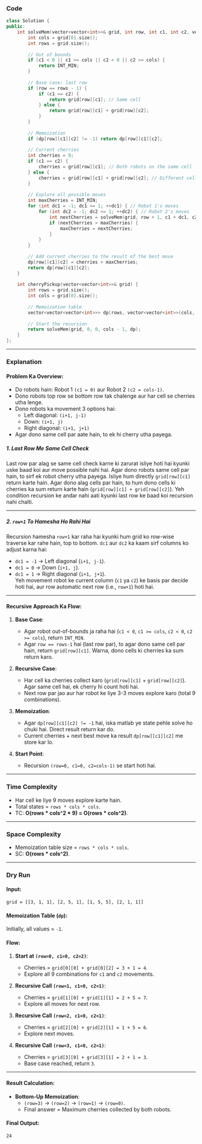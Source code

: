 ### **Code**  
```cpp
class Solution {
public:
    int solveMem(vector<vector<int>>& grid, int row, int c1, int c2, vector<vector<vector<int>>>& dp) {
        int cols = grid[0].size();
        int rows = grid.size();
        
        // Out of bounds
        if (c1 < 0 || c1 >= cols || c2 < 0 || c2 >= cols) {
            return INT_MIN;
        }
        
        // Base case: last row
        if (row == rows - 1) {
            if (c1 == c2) {
                return grid[row][c1]; // Same cell
            } else {
                return grid[row][c1] + grid[row][c2];
            }
        }
        
        // Memoization
        if (dp[row][c1][c2] != -1) return dp[row][c1][c2];
        
        // Current cherries
        int cherries = 0;
        if (c1 == c2) {
            cherries = grid[row][c1]; // Both robots on the same cell
        } else {
            cherries = grid[row][c1] + grid[row][c2]; // Different cells
        }
        
        // Explore all possible moves
        int maxCherries = INT_MIN;
        for (int dc1 = -1; dc1 <= 1; ++dc1) { // Robot 1's moves
            for (int dc2 = -1; dc2 <= 1; ++dc2) { // Robot 2's moves
                int nextCherries = solveMem(grid, row + 1, c1 + dc1, c2 + dc2, dp);
                if (nextCherries > maxCherries) {
                    maxCherries = nextCherries;
                }
            }
        }
        
        // Add current cherries to the result of the best move
        dp[row][c1][c2] = cherries + maxCherries;
        return dp[row][c1][c2];
    }
    
    int cherryPickup(vector<vector<int>>& grid) {
        int rows = grid.size();
        int cols = grid[0].size();
        
        // Memoization table
        vector<vector<vector<int>>> dp(rows, vector<vector<int>>(cols, vector<int>(cols, -1)));
        
        // Start the recursion
        return solveMem(grid, 0, 0, cols - 1, dp);
    }
};
```

---

### **Explanation**  

#### Problem Ka Overview:
- Do robots hain: Robot 1 `(c1 = 0)` aur Robot 2 `(c2 = cols-1)`.  
- Dono robots top row se bottom row tak chalenge aur har cell se cherries utha lenge.  
- Dono robots ka movement 3 options hai:
  - Left diagonal: `(i+1, j-1)`  
  - Down: `(i+1, j)`  
  - Right diagonal: `(i+1, j+1)`  
- Agar dono same cell par aate hain, to ek hi cherry utha payega.

##### 1. **Last Row Me Same Cell Check**  
Last row par alag se same cell check karne ki zarurat isliye hoti hai kyunki uske baad koi aur move possible nahi hai. Agar dono robots same cell par hain, to sirf ek robot cherry utha payega. Isliye hum directly `grid[row][c1]` return karte hain. Agar dono alag cells par hain, to hum dono cells ki cherries ka sum return karte hain (`grid[row][c1] + grid[row][c2]`). Yeh condition recursion ke andar nahi aati kyunki last row ke baad koi recursion nahi chalti.

---

##### 2. **`row+1` To Hamesha Ho Rahi Hai**  
Recursion hamesha `row+1` kar raha hai kyunki hum grid ko row-wise traverse kar rahe hain, top to bottom. `dc1` aur `dc2` ka kaam sirf columns ko adjust karna hai:  
- `dc1 = -1` → Left diagonal (`i+1, j-1`).  
- `dc1 = 0` → Down (`i+1, j`).  
- `dc1 = 1` → Right diagonal (`i+1, j+1`).  
Yeh movement robot ke current column (`c1` ya `c2`) ke basis par decide hoti hai, aur row automatic next row (i.e., `row+1`) hoti hai.
---

#### Recursive Approach Ka Flow:
1. **Base Case**:
   - Agar robot out-of-bounds ja raha hai (`c1 < 0`, `c1 >= cols`, `c2 < 0`, `c2 >= cols`), return `INT_MIN`.  
   - Agar `row == rows-1` hai (last row par), to agar dono same cell par hain, return `grid[row][c1]`. Warna, dono cells ki cherries ka sum return karo.  

2. **Recursive Case**:
   - Har cell ka cherries collect karo (`grid[row][c1]` + `grid[row][c2]`). Agar same cell hai, ek cherry hi count hoti hai.  
   - Next row par jao aur har robot ke liye 3-3 moves explore karo (total 9 combinations).  

3. **Memoization**:
   - Agar `dp[row][c1][c2] != -1` hai, iska matlab ye state pehle solve ho chuki hai. Direct result return kar do.  
   - Current cherries + next best move ka result `dp[row][c1][c2]` me store kar lo.  

4. **Start Point**:
   - Recursion `(row=0, c1=0, c2=cols-1)` se start hoti hai.  

---

### **Time Complexity**  
- Har cell ke liye 9 moves explore karte hain.  
- Total states = `rows * cols * cols`.  
- TC: **O(rows * cols^2 * 9) = O(rows * cols^2)**.  

---

### **Space Complexity**  
- Memoization table size = `rows * cols * cols`.  
- SC: **O(rows * cols^2)**.  

---

### **Dry Run**

#### Input:  
`grid = [[3, 1, 1], [2, 5, 1], [1, 5, 5], [2, 1, 1]]`  

#### Memoization Table (`dp`):  
Initially, all values = `-1`.

#### Flow:  

1. **Start at `(row=0, c1=0, c2=2)`**:
   - Cherries = `grid[0][0] + grid[0][2] = 3 + 1 = 4`.
   - Explore all 9 combinations for `c1` and `c2` movements.

2. **Recursive Call `(row=1, c1=0, c2=1)`**:
   - Cherries = `grid[1][0] + grid[1][1] = 2 + 5 = 7`.  
   - Explore all moves for next row.

3. **Recursive Call `(row=2, c1=0, c2=1)`**:
   - Cherries = `grid[2][0] + grid[2][1] = 1 + 5 = 6`.  
   - Explore next moves.

4. **Recursive Call `(row=3, c1=0, c2=1)`**:
   - Cherries = `grid[3][0] + grid[3][1] = 2 + 1 = 3`.  
   - Base case reached, return `3`.

---

#### Result Calculation:
- **Bottom-Up Memoization**:
  - `(row=3)` → `(row=2)` → `(row=1)` → `(row=0)`.  
  - Final answer = Maximum cherries collected by both robots.  

#### Final Output:
`24`
